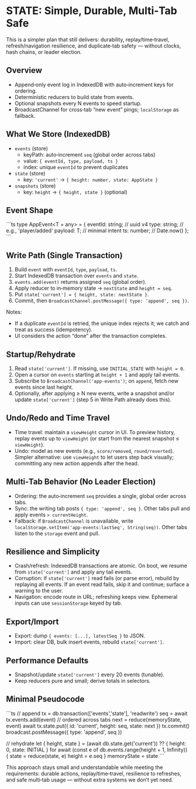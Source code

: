 # STATE: Simple, Durable, Multi‑Tab Safe

This is a simpler plan that still delivers: durability, replay/time‑travel, refresh/navigation resilience, and duplicate‑tab safety — without clocks, hash chains, or leader election.

## Overview

- Append‑only event log in IndexedDB with auto‑increment keys for ordering.
- Deterministic reducers to build state from events.
- Optional snapshots every N events to speed startup.
- BroadcastChannel for cross‑tab “new event” pings; `localStorage` as fallback.

## What We Store (IndexedDB)

- `events` (store)
  - keyPath: auto‑increment `seq` (global order across tabs)
  - value: `{ eventId, type, payload, ts }`
  - index: unique `eventId` to prevent duplicates
- `state` (store)
  - key: `'current'` → `{ height: number, state: AppState }`
- `snapshots` (store)
  - key: `height` → `{ height, state }` (optional)

## Event Shape

\`\`\`ts
type AppEvent<T = any> = {
  eventId: string;      // uuid v4
  type: string;         // e.g., 'player/added'
  payload: T;           // minimal intent
  ts: number;           // Date.now()
};
\`\`\`

## Write Path (Single Transaction)

1. Build `event` with `eventId`, `type`, `payload`, `ts`.
2. Start IndexedDB transaction over `events` and `state`.
3. `events.add(event)` returns assigned `seq` (global order).
4. Apply reducer to in‑memory state → `nextState` and `height = seq`.
5. Put `state['current'] = { height, state: nextState }`.
6. Commit, then `BroadcastChannel.postMessage({ type: 'append', seq })`.

Notes:
- If a duplicate `eventId` is retried, the unique index rejects it; we catch and treat as success (idempotency).
- UI considers the action “done” after the transaction completes.

## Startup/Rehydrate

1. Read `state['current']`. If missing, use `INITIAL_STATE` with `height = 0`.
2. Open a cursor on `events` starting at `height + 1` and apply tail events.
3. Subscribe to `BroadcastChannel('app-events')`; on `append`, fetch new events since last height.
4. Optionally, after applying ≥ N new events, write a snapshot and/or update `state['current']` (step 5 in Write Path already does this).

## Undo/Redo and Time Travel

- Time travel: maintain a `viewHeight` cursor in UI. To preview history, replay events up to `viewHeight` (or start from the nearest snapshot ≤ `viewHeight`).
- Undo: model as new events (e.g., `score/removed`, `round/reverted`). Simpler alternative: use `viewHeight` to let users step back visually; committing any new action appends after the head.

## Multi‑Tab Behavior (No Leader Election)

- Ordering: the auto‑increment `seq` provides a single, global order across tabs.
- Sync: the writing tab posts `{ type: 'append', seq }`. Other tabs pull and apply events `> currentHeight`.
- Fallback: if `BroadcastChannel` is unavailable, write `localStorage.setItem('app-events:lastSeq', String(seq))`. Other tabs listen to the `storage` event and pull.

## Resilience and Simplicity

- Crash/refresh: IndexedDB transactions are atomic. On boot, we resume from `state['current']` and apply any tail events.
- Corruption: if `state['current']` read fails (or parse error), rebuild by replaying all events. If an event read fails, skip it and continue; surface a warning to the user.
- Navigation: encode route in URL; refreshing keeps view. Ephemeral inputs can use `sessionStorage` keyed by tab.

## Export/Import

- Export: dump `{ events: [...], latestSeq }` to JSON.
- Import: clear DB, bulk insert events, rebuild `state['current']`.

## Performance Defaults

- Snapshot/update `state['current']` every 20 events (tunable).
- Keep reducers pure and small; derive totals in selectors.

## Minimal Pseudocode

\`\`\`ts
// append
tx = db.transaction(['events','state'], 'readwrite')
seq = await tx.events.add(event)          // ordered across tabs
next = reduce(memoryState, event)
await tx.state.put({ id: 'current', height: seq, state: next })
tx.commit()
broadcast.postMessage({ type: 'append', seq })

// rehydrate
let { height, state } = (await db.state.get('current')) ?? { height: 0, state: INITIAL }
for await (const e of db.events.range(height + 1, Infinity)) {
  state = reduce(state, e)
  height = e.seq
}
memoryState = state
\`\`\`

This approach stays small and understandable while meeting the requirements: durable actions, replay/time‑travel, resilience to refreshes, and safe multi‑tab usage — without extra systems we don’t yet need.
